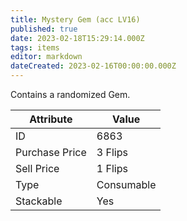 ```yaml
---
title: Mystery Gem (acc LV16)
published: true
date: 2023-02-18T15:29:14.000Z
tags: items
editor: markdown
dateCreated: 2023-02-16T00:00:00.000Z
---
```


Contains a randomized Gem.

|Attribute|Value|
|-|-|
|ID|6863|
|Purchase Price|3 Flips|
|Sell Price|1 Flips|
|Type|Consumable|
|Stackable|Yes|

